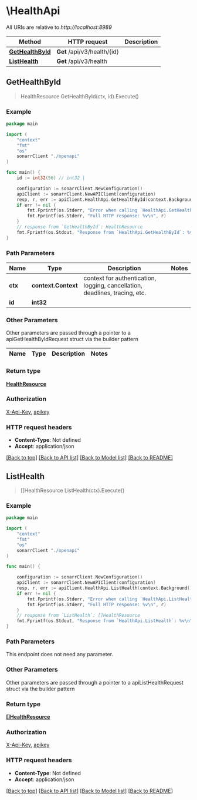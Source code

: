 # \HealthApi

All URIs are relative to *http://localhost:8989*

Method | HTTP request | Description
------------- | ------------- | -------------
[**GetHealthById**](HealthApi.md#GetHealthById) | **Get** /api/v3/health/{id} | 
[**ListHealth**](HealthApi.md#ListHealth) | **Get** /api/v3/health | 



## GetHealthById

> HealthResource GetHealthById(ctx, id).Execute()



### Example

```go
package main

import (
    "context"
    "fmt"
    "os"
    sonarrClient "./openapi"
)

func main() {
    id := int32(56) // int32 | 

    configuration := sonarrClient.NewConfiguration()
    apiClient := sonarrClient.NewAPIClient(configuration)
    resp, r, err := apiClient.HealthApi.GetHealthById(context.Background(), id).Execute()
    if err != nil {
        fmt.Fprintf(os.Stderr, "Error when calling `HealthApi.GetHealthById``: %v\n", err)
        fmt.Fprintf(os.Stderr, "Full HTTP response: %v\n", r)
    }
    // response from `GetHealthById`: HealthResource
    fmt.Fprintf(os.Stdout, "Response from `HealthApi.GetHealthById`: %v\n", resp)
}
```

### Path Parameters


Name | Type | Description  | Notes
------------- | ------------- | ------------- | -------------
**ctx** | **context.Context** | context for authentication, logging, cancellation, deadlines, tracing, etc.
**id** | **int32** |  | 

### Other Parameters

Other parameters are passed through a pointer to a apiGetHealthByIdRequest struct via the builder pattern


Name | Type | Description  | Notes
------------- | ------------- | ------------- | -------------


### Return type

[**HealthResource**](HealthResource.md)

### Authorization

[X-Api-Key](../README.md#X-Api-Key), [apikey](../README.md#apikey)

### HTTP request headers

- **Content-Type**: Not defined
- **Accept**: application/json

[[Back to top]](#) [[Back to API list]](../README.md#documentation-for-api-endpoints)
[[Back to Model list]](../README.md#documentation-for-models)
[[Back to README]](../README.md)


## ListHealth

> []HealthResource ListHealth(ctx).Execute()



### Example

```go
package main

import (
    "context"
    "fmt"
    "os"
    sonarrClient "./openapi"
)

func main() {

    configuration := sonarrClient.NewConfiguration()
    apiClient := sonarrClient.NewAPIClient(configuration)
    resp, r, err := apiClient.HealthApi.ListHealth(context.Background()).Execute()
    if err != nil {
        fmt.Fprintf(os.Stderr, "Error when calling `HealthApi.ListHealth``: %v\n", err)
        fmt.Fprintf(os.Stderr, "Full HTTP response: %v\n", r)
    }
    // response from `ListHealth`: []HealthResource
    fmt.Fprintf(os.Stdout, "Response from `HealthApi.ListHealth`: %v\n", resp)
}
```

### Path Parameters

This endpoint does not need any parameter.

### Other Parameters

Other parameters are passed through a pointer to a apiListHealthRequest struct via the builder pattern


### Return type

[**[]HealthResource**](HealthResource.md)

### Authorization

[X-Api-Key](../README.md#X-Api-Key), [apikey](../README.md#apikey)

### HTTP request headers

- **Content-Type**: Not defined
- **Accept**: application/json

[[Back to top]](#) [[Back to API list]](../README.md#documentation-for-api-endpoints)
[[Back to Model list]](../README.md#documentation-for-models)
[[Back to README]](../README.md)

